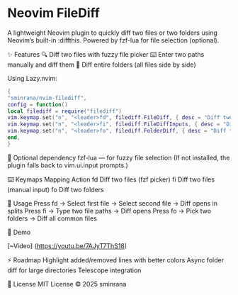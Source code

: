 # Neovim FileDiff

A lightweight Neovim plugin to quickly diff two files or two folders using Neovim’s built-in :diffthis.
Powered by fzf-lua for file selection (optional).

✨ Features
🔍 Diff two files with fuzzy file picker
⌨️ Enter two paths manually and diff them
📂 Diff entire folders (all files side by side)

Using Lazy.nvim:

```lua
{
"sminrana/nvim-filediff",
config = function()
local filediff = require("filediff")
vim.keymap.set("n", "<leader>fd", filediff.FileDiff, { desc = "Diff two files" })
vim.keymap.set("n", "<leader>fi", filediff.FileDiffInputs, { desc = "Diff via input paths" })
vim.keymap.set("n", "<leader>fo", filediff.FolderDiff, { desc = "Diff two folders (require absolute path)" })
end,
}
```

🔌 Optional dependency
fzf-lua — for fuzzy file selection
(If not installed, the plugin falls back to vim.ui.input prompts.)

⌨️ Keymaps Mapping Action
<leader>fd Diff two files (fzf picker)
<leader>fi Diff two files (manual input)
<leader>fo Diff two folders

🚀 Usage
Press <leader>fd → Select first file → Select second file → Diff opens in splits
Press <leader>fi → Type two file paths → Diff opens
Press <leader>fo → Pick two folders → Diff all common files

📸 Demo

[~Video] (https://youtu.be/7AJyT7ThS18)

⚡ Roadmap
Highlight added/removed lines with better colors
Async folder diff for large directories
Telescope integration

📝 License
MIT License © 2025 sminrana
